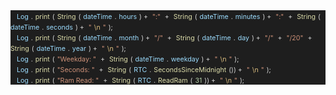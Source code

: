 <div style="background:#1E1E1E;">
    <span style='color:#D4D4D4; font-size: 8pt;'>&nbsp;&nbsp;</span>
    <span style='color:#9CDCFE; font-size: 8pt;'>Log</span>
    <span style='color:#D4D4D4; font-size: 8pt;'>.</span>
    <span style='color:#DCDCAA; font-size: 8pt;'>print</span>
    <span style='color:#D4D4D4; font-size: 8pt;'>(</span>
    <span style='color:#DCDCAA; font-size: 8pt;'>String</span>
    <span style='color:#D4D4D4; font-size: 8pt;'>(</span>
    <span style='color:#9CDCFE; font-size: 8pt;'>dateTime</span>
    <span style='color:#D4D4D4; font-size: 8pt;'>.</span>
    <span style='color:#9CDCFE; font-size: 8pt;'>hours</span>
    <span style='color:#D4D4D4; font-size: 8pt;'>)&nbsp;+&nbsp;</span>
    <span style='color:#CE9178; font-size: 8pt;'>&quot;:&quot;</span>
    <span style='color:#D4D4D4; font-size: 8pt;'>&nbsp;+&nbsp;</span>
    <span style='color:#DCDCAA; font-size: 8pt;'>String</span>
    <span style='color:#D4D4D4; font-size: 8pt;'>(</span>
    <span style='color:#9CDCFE; font-size: 8pt;'>dateTime</span>
    <span style='color:#D4D4D4; font-size: 8pt;'>.</span>
    <span style='color:#9CDCFE; font-size: 8pt;'>minutes</span>
    <span style='color:#D4D4D4; font-size: 8pt;'>)&nbsp;+&nbsp;</span>
    <span style='color:#CE9178; font-size: 8pt;'>&quot;:&quot;</span>
    <span style='color:#D4D4D4; font-size: 8pt;'>&nbsp;+&nbsp;</span>
    <span style='color:#DCDCAA; font-size: 8pt;'>String</span>
    <span style='color:#D4D4D4; font-size: 8pt;'>(</span>
    <span style='color:#9CDCFE; font-size: 8pt;'>dateTime</span>
    <span style='color:#D4D4D4; font-size: 8pt;'>.</span>
    <span style='color:#9CDCFE; font-size: 8pt;'>seconds</span>
    <span style='color:#D4D4D4; font-size: 8pt;'>)&nbsp;+&nbsp;</span>
    <span style='color:#CE9178; font-size: 8pt;'>&quot;</span>
    <span style='color:#D7BA7D; font-size: 8pt;'>\n</span>
    <span style='color:#CE9178; font-size: 8pt;'>&quot;</span>
    <span style='color:#D4D4D4; font-size: 8pt;'>);</span>
</div>
<div style="background:#1E1E1E">
    <span style='color:#D4D4D4; font-size: 8pt;'>&nbsp;&nbsp;</span>
    <span style='color:#9CDCFE; font-size: 8pt;'>Log</span>
    <span style='color:#D4D4D4; font-size: 8pt;'>.</span>
    <span style='color:#DCDCAA; font-size: 8pt;'>print</span>
    <span style='color:#D4D4D4; font-size: 8pt;'>(</span>
    <span style='color:#DCDCAA; font-size: 8pt;'>String</span>
    <span style='color:#D4D4D4; font-size: 8pt;'>(</span>
    <span style='color:#9CDCFE; font-size: 8pt;'>dateTime</span>
    <span style='color:#D4D4D4; font-size: 8pt;'>.</span>
    <span style='color:#9CDCFE; font-size: 8pt;'>month</span>
    <span style='color:#D4D4D4; font-size: 8pt;'>)&nbsp;+&nbsp;</span>
    <span style='color:#CE9178; font-size: 8pt;'>&quot;/&quot;</span>
    <span style='color:#D4D4D4; font-size: 8pt;'>&nbsp;+&nbsp;</span>
    <span style='color:#DCDCAA; font-size: 8pt;'>String</span>
    <span style='color:#D4D4D4; font-size: 8pt;'>(</span>
    <span style='color:#9CDCFE; font-size: 8pt;'>dateTime</span>
    <span style='color:#D4D4D4; font-size: 8pt;'>.</span>
    <span style='color:#9CDCFE; font-size: 8pt;'>day</span>
    <span style='color:#D4D4D4; font-size: 8pt;'>)&nbsp;+&nbsp;</span>
    <span style='color:#CE9178; font-size: 8pt;'>&quot;/&quot;</span>
    <span style='color:#D4D4D4; font-size: 8pt;'>&nbsp;+&nbsp;</span>
    <span style='color:#CE9178; font-size: 8pt;'>&quot;/20&quot;</span>
    <span style='color:#D4D4D4; font-size: 8pt;'>&nbsp;+&nbsp;</span>
    <span style='color:#DCDCAA; font-size: 8pt;'>String</span>
    <span style='color:#D4D4D4; font-size: 8pt;'>(</span>
    <span style='color:#9CDCFE; font-size: 8pt;'>dateTime</span>
    <span style='color:#D4D4D4; font-size: 8pt;'>.</span>
    <span style='color:#9CDCFE; font-size: 8pt;'>year</span>
    <span style='color:#D4D4D4; font-size: 8pt;'>)&nbsp;+&nbsp;</span>
    <span style='color:#CE9178; font-size: 8pt;'>&quot;</span>
    <span style='color:#D7BA7D; font-size: 8pt;'>\n</span>
    <span style='color:#CE9178; font-size: 8pt;'>&quot;</span>
    <span style='color:#D4D4D4; font-size: 8pt;'>);</span>
</div>
<div style='background:#1E1E1E'>
    <span style='color:#D4D4D4; font-size: 8pt;'>&nbsp;&nbsp;</span>
    <span style='color:#9CDCFE; font-size: 8pt;'>Log</span>
    <span style='color:#D4D4D4; font-size: 8pt;'>.</span>
    <span style='color:#DCDCAA; font-size: 8pt;'>print</span>
    <span style='color:#D4D4D4; font-size: 8pt;'>(</span>
    <span style='color:#CE9178; font-size: 8pt;'>&quot;Weekday:&nbsp;&quot;</span>
    <span style='color:#D4D4D4; font-size: 8pt;'>&nbsp;+&nbsp;</span>
    <span style='color:#DCDCAA; font-size: 8pt;'>String</span>
    <span style='color:#D4D4D4; font-size: 8pt;'>(</span>
    <span style='color:#9CDCFE; font-size: 8pt;'>dateTime</span>
    <span style='color:#D4D4D4; font-size: 8pt;'>.</span>
    <span style='color:#9CDCFE; font-size: 8pt;'>weekday</span>
    <span style='color:#D4D4D4; font-size: 8pt;'>)&nbsp;+&nbsp;</span>
    <span style='color:#CE9178; font-size: 8pt;'>&quot;</span>
    <span style='color:#D7BA7D; font-size: 8pt;'>\n</span>
    <span style='color:#CE9178; font-size: 8pt;'>&quot;</span>
    <span style='color:#D4D4D4; font-size: 8pt;'>);</span>
</div>
<div style='background:#1E1E1E'>
    <span style='color:#D4D4D4; font-size: 8pt;'>&nbsp;&nbsp;</span>
    <span style='color:#9CDCFE; font-size: 8pt;'>Log</span>
    <span style='color:#D4D4D4; font-size: 8pt;'>.</span>
    <span style='color:#DCDCAA; font-size: 8pt;'>print</span>
    <span style='color:#D4D4D4; font-size: 8pt;'>(</span>
    <span style='color:#CE9178; font-size: 8pt;'>&quot;Seconds:&nbsp;&quot;</span>
    <span style='color:#D4D4D4; font-size: 8pt;'>&nbsp;+&nbsp;</span>
    <span style='color:#DCDCAA; font-size: 8pt;'>String</span>
    <span style='color:#D4D4D4; font-size: 8pt;'>(</span>
    <span style='color:#9CDCFE; font-size: 8pt;'>RTC</span>
    <span style='color:#D4D4D4; font-size: 8pt;'>.</span>
    <span style='color:#DCDCAA; font-size: 8pt;'>SecondsSinceMidnight</span>
    <span style='color:#D4D4D4; font-size: 8pt;'>())&nbsp;+&nbsp;</span>
    <span style='color:#CE9178; font-size: 8pt;'>&quot;</span>
    <span style='color:#D7BA7D; font-size: 8pt;'>\n</span>
    <span style='color:#CE9178; font-size: 8pt;'>&quot;</span>
    <span style='color:#D4D4D4; font-size: 8pt;'>);</span>
</div>
<div style='background:#1E1E1E'>
    <span style='color:#D4D4D4; font-size: 8pt;'>&nbsp;&nbsp;</span>
    <span style='color:#9CDCFE; font-size: 8pt;'>Log</span>
    <span style='color:#D4D4D4; font-size: 8pt;'>.</span>
    <span style='color:#DCDCAA; font-size: 8pt;'>print</span>
    <span style='color:#D4D4D4; font-size: 8pt;'>(</span>
    <span style='color:#CE9178; font-size: 8pt;'>&quot;Ram&nbsp;Read:&nbsp;&quot;</span>
    <span style='color:#D4D4D4; font-size: 8pt;'>&nbsp;+&nbsp;</span>
    <span style='color:#DCDCAA; font-size: 8pt;'>String</span>
    <span style='color:#D4D4D4; font-size: 8pt;'>(</span>
    <span style='color:#9CDCFE; font-size: 8pt;'>RTC</span>
    <span style='color:#D4D4D4; font-size: 8pt;'>.</span>
    <span style='color:#DCDCAA; font-size: 8pt;'>ReadRam</span>
    <span style='color:#D4D4D4; font-size: 8pt;'>(</span>
    <span style='color:#B5CEA8; font-size: 8pt;'>31</span>
    <span style='color:#D4D4D4; font-size: 8pt;'>))&nbsp;+&nbsp;</span>
    <span style='color:#CE9178; font-size: 8pt;'>&quot;</span>
    <span style='color:#D7BA7D; font-size: 8pt;'>\n</span>
    <span style='color:#CE9178; font-size: 8pt;'>&quot;</span>
    <span style='color:#D4D4D4; font-size: 8pt;'>);</span></p>
</div>